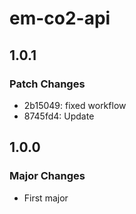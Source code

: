 # em-co2-api

## 1.0.1

### Patch Changes

- 2b15049: fixed workflow
- 8745fd4: Update

## 1.0.0

### Major Changes

- First major

